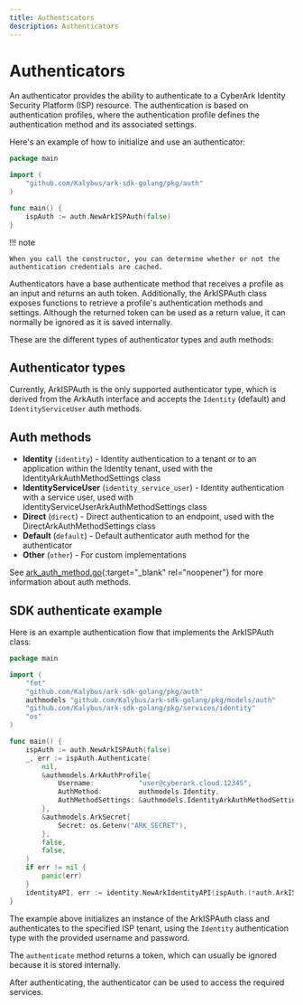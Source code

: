 ```yaml
---
title: Authenticators
description: Authenticators
---
```


# Authenticators

An authenticator provides the ability to authenticate to a CyberArk Identity Security Platform (ISP) resource. The authentication is based on authentication profiles, where the authentication profile defines the authentication method and its associated settings.

Here's an example of how to initialize and use an authenticator:

```go
package main

import (
	"github.com/Kalybus/ark-sdk-golang/pkg/auth"
)

func main() {
	ispAuth := auth.NewArkISPAuth(false)
}
```

!!! note

    When you call the constructor, you can determine whether or not the authentication credentials are cached.

Authenticators have a base authenticate method that receives a profile as an input and returns an auth token. Additionally, the ArkISPAuth class exposes functions to retrieve a profile's authentication methods and settings. Although the returned token can be used as a return value, it can normally be ignored as it is saved internally.

These are the different types of authenticator types and auth methods:

## Authenticator types

Currently, ArkISPAuth is the only supported authenticator type, which is derived from the ArkAuth interface and accepts the `Identity` (default) and `IdentityServiceUser` auth methods.

## Auth methods

- <b>Identity</b> (`identity`) - Identity authentication to a tenant or to an application within the Identity tenant, used with the IdentityArkAuthMethodSettings class
- <b>IdentityServiceUser</b> (`identity_service_user`) - Identity authentication with a service user, used with IdentityServiceUserArkAuthMethodSettings class
- <b>Direct</b> (`direct`) - Direct authentication to an endpoint, used with the DirectArkAuthMethodSettings class
- <b>Default</b> (`default`) - Default authenticator auth method for the authenticator
- <b>Other</b> (`other`) - For custom implementations

See [ark_auth_method.go](https://github.com/Kalybus/ark-sdk-golang/blob/main/pkg/models/auth/ark_auth_method.go){:target="_blank" rel="noopener"} for more information about auth methods.

## SDK authenticate example

Here is an example authentication flow that implements the ArkISPAuth class:

```go
package main

import (
	"fmt"
	"github.com/Kalybus/ark-sdk-golang/pkg/auth"
	authmodels "github.com/Kalybus/ark-sdk-golang/pkg/models/auth"
	"github.com/Kalybus/ark-sdk-golang/pkg/services/identity"
	"os"
)

func main() {
	ispAuth := auth.NewArkISPAuth(false)
	_, err := ispAuth.Authenticate(
		nil,
		&authmodels.ArkAuthProfile{
			Username:           "user@cyberark.cloud.12345",
			AuthMethod:         authmodels.Identity,
			AuthMethodSettings: &authmodels.IdentityArkAuthMethodSettings{},
		},
		&authmodels.ArkSecret{
			Secret: os.Getenv("ARK_SECRET"),
		},
		false,
		false,
	)
	if err != nil {
		panic(err)
	}
	identityAPI, err := identity.NewArkIdentityAPI(ispAuth.(*auth.ArkISPAuth))
}
```

The example above initializes an instance of the ArkISPAuth class and authenticates to the specified ISP tenant, using the `Identity` authentication type with the provided username and password.

The `authenticate` method returns a token, which can usually be ignored because it is stored internally.

After authenticating, the authenticator can be used to access the required services.
